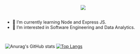 <!-- ## Hi there 👋, I'm Lance -->

<!--
**lancemiranoo/lancemiranoo** is a ✨ _special_ ✨ repository because its `README.md` (this file) appears on your GitHub profile.

Here are some ideas to get you started:

- 🔭 I’m currently working on ...
- 🌱 I’m currently learning ...
- 👯 I’m looking to collaborate on ...
- 🤔 I’m looking for help with ...
- 💬 Ask me about ...
- 📫 How to reach me: ...
- 😄 Pronouns: ...
- ⚡ Fun fact: ...
-->
<div align="center">
    <img src="https://github.com/user-attachments/assets/e8db8135-8ea3-4b8a-8fd1-78b47b03e595" />
</div>

<br>

- 🌱 I’m currently learning Node and Express JS.
- 🤔 I’m interested in Software Engineering and Data Analytics.

<br>

![Anurag's GitHub stats](https://github-readme-stats.vercel.app/api?username=lancemiranoo&show_icons=true) 
[![Top Langs](https://github-readme-stats.vercel.app/api/top-langs/?username=lancemiranoo&layout=donut)](https://github.com/anuraghazra/github-readme-stats)


